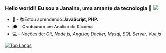 ### Hello world!! Eu sou a Janaina, uma amante da tecnologia 👋 ![](https://komarev.com/ghpvc/?username=janainaborges&color=blue)

<!--
**janainaborges/janainaborges** is a ✨ _special_ ✨ repository because its `README.md` (this file) appears on your GitHub profile.

Here are some ideas to get you started:

- 🔭 I’m currently working on ...
- 🌱 I’m currently learning ...
- 👯 I’m looking to collaborate on ...
- 🤔 I’m looking for help with ...
- 💬 Ask me about ...
- 📫 How to reach me: ...
- 😄 Pronouns: ...
- ⚡ Fun fact: ...
-->
- 🌱 - 📚Estou aprendendo:**JavaScript, PHP.**
- 🎓 - Graduando em Analise de Sistema
- 💻 - Noções de: *Git, Node.js, Angular, Docker, Mysql, SQL Server, Vue.js*

[![Top Langs](https://github-readme-stats.vercel.app/api/top-langs/?username=janainaborges&layout=compact)](https://github.com/janainaborges/github-readme-stats)



